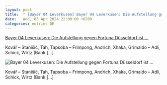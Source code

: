 ```yaml
---
layout: post
title:  " [Bayer 04 Leverkusen] Bayer 04 Leverkusen: Die Aufstellung gegen Fortuna Düsseldorf ist ..."
date:   Wed, 03 Apr 2024 22:00:00 +0200
categories: entries DE
---
```

[Bayer 04 Leverkusen: Die Aufstellung gegen Fortuna Düsseldorf ist ...](https://www.ligainsider.de/bayer-04-leverkusen/4/bayer-04-leverkusen-die-aufstellung-gegen-fortuna-duesseldorf-ist-da-355435/)

Kovář – Stanišić, Tah, Tapsoba – Frimpong, Andrich, Xhaka, Grimaldo – Adli, Schick, Wirtz (Bank:[…]

![Bayer 04 Leverkusen: Die Aufstellung gegen Fortuna Düsseldorf ist ...](https://cdn.ligainsider.de/images/article/team/big/bayer-04-leverkusen-wappen.jpg)

Kovář – Stanišić, Tah, Tapsoba – Frimpong, Andrich, Xhaka, Grimaldo – Adli, Schick, Wirtz (Bank:[…]


